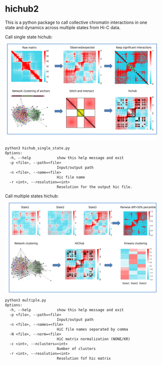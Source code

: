 # hichub2

This is a python package to call collective chromatin interactions in one state and dynamics across multiple states from Hi-C data.

Call single state hichub:

![alt text](https://github.com/zsq-berry/hichub2/blob/4084af25db298dc2ee6adb0671eb11c3ffa95925/Picture1.png)

```
python3 hichub_single_state.py
Options:
  -h, --help            show this help message and exit
  -p <file>, --path=<file>
                        Input/output path
  -n <file>, --name=<file>
                        Hic file name
  -r <int>, --resolution=<int>
                        Resolution for the output hic file.

```

Call multiple states hichub:

![alt text](https://github.com/zsq-berry/hichub2/blob/4d83ccb67a13424b5308eb256475401215453b44/Picture2.png)

```
python3 multiple.py
Options:
  -h, --help            show this help message and exit
  -p <file>, --path=<file>
                        Input/output path
  -n <file>, --names=<file>
                        HiC file names separated by comma
  -N <file>, --norm=<file>
                        HiC matrix normalization (NONE/KR)
  -c <int>, --nclusters=<int>
                        Number of clusters
  -r <int>, --resolution=<int>
                        Resolution fof hic matrix
```

